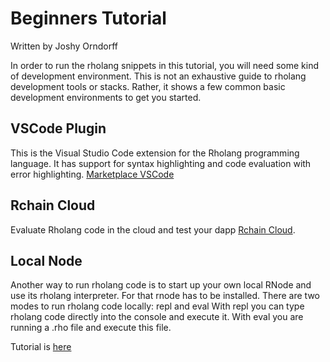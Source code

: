 # Beginners Tutorial

Written by Joshy Orndorff

In order to run the rholang snippets in this tutorial, you will need some kind of development environment. This is not an exhaustive guide to rholang development tools or stacks. Rather, it shows a few common basic development environments to get you started.

## VSCode Plugin

This is the Visual Studio Code extension for the Rholang programming language. It has support for syntax highlighting and code evaluation with error highlighting.
[Marketplace VSCode](https://marketplace.visualstudio.com/items?itemName=tgrospic.rholang)

## Rchain Cloud

Evaluate Rholang code in the cloud and test your dapp [Rchain Cloud](https://try-rholang-22.netlify.app/).

## Local Node

Another way to run rholang code is to start up your own local RNode and use its rholang interpreter. For that rnode has to be installed. There are two modes to run rholang code locally: repl and eval
With repl you can type rholang code directly into the console and execute it. With eval you are running a .rho file and execute this file.

Tutorial is [here](/docs/rholang/)
